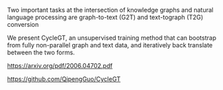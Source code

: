 
Two important tasks at the intersection of knowledge graphs and natural language processing are graph-to-text (G2T) and text-tograph (T2G) conversion

We present CycleGT, an unsupervised training method that can bootstrap from fully non-parallel graph and text data, and iteratively back translate between the two forms.

https://arxiv.org/pdf/2006.04702.pdf

https://github.com/QipengGuo/CycleGT
